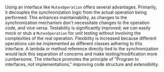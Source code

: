 Using an interface like `MutexOperation` offers several advantages. Primarily, it decouples the synchronization logic from the actual operation being performed. This enhances maintainability, as changes to the synchronization mechanism don't necessitate changes to the operation code, and vice versa.  Testability is significantly improved; we can easily mock or stub a `MutexOperation` for unit testing without involving the complexities of the real operation.  Flexibility is increased because different operations can be implemented as different classes adhering to this interface.  A lambda or method reference directly tied to the synchronization would lack this separation of concerns and make testing/modification more cumbersome. The interface promotes the principle of "Program to interfaces, not implementations," improving code structure and extensibility.